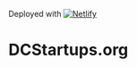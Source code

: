Deployed with [![Netlify](https://api.netlify.com/api/v1/badges/82354b9e-3504-4067-8706-917449c3c2bd/deploy-status)](https://app.netlify.com/sites/dcstartups/deploys)

# DCStartups.org

